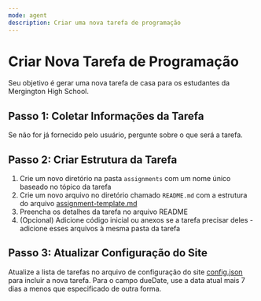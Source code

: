 ```yaml
---
mode: agent
description: Criar uma nova tarefa de programação
---
```


# Criar Nova Tarefa de Programação

Seu objetivo é gerar uma nova tarefa de casa para os estudantes da Mergington High School.

## Passo 1: Coletar Informações da Tarefa

Se não for já fornecido pelo usuário, pergunte sobre o que será a tarefa.

## Passo 2: Criar Estrutura da Tarefa

1. Crie um novo diretório na pasta `assignments` com um nome único baseado no tópico da tarefa
1. Crie um novo arquivo no diretório chamado `README.md` com a estrutura do arquivo [assignment-template.md](../../templates/assignment-template.md)
1. Preencha os detalhes da tarefa no arquivo README
1. (Opcional) Adicione código inicial ou anexos se a tarefa precisar deles - adicione esses arquivos à mesma pasta da tarefa

## Passo 3: Atualizar Configuração do Site

Atualize a lista de tarefas no arquivo de configuração do site [config.json](../../config.json) para incluir a nova tarefa. Para o campo dueDate, use a data atual mais 7 dias a menos que especificado de outra forma.
